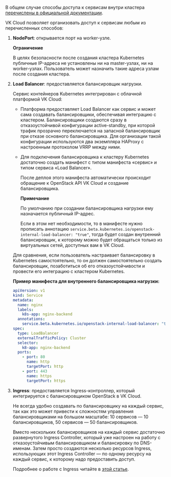 В общем случае способы доступа к сервисам внутри кластера [перечислены в официальной документации](https://kubernetes.io/docs/concepts/services-networking/service/#publishing-services-service-types).

VK Cloud позволяет организовать доступ к сервисам любым из перечисленных способов:

1. **NodePort**: открывается порт на worker-узле.

   <warn>

   **Ограничение**

   В целях безопасности после создания кластера Kubernetes публичные IP-адреса не установлены ни на master-узлах, ни на worker-узлах. Пользователь может назначить такие адреса узлам после создания кластера.

   </warn>

1. **Load Balancer**: предоставляется балансировщик нагрузки.

   Сервис контейнеров Kubernetes интегрирован с облачной платформой VK Cloud:

   - Платформа предоставляет Load Balancer как сервис и может сама создавать балансировщики, обеспечивая интеграцию с кластером. Балансировщики создаются сразу в отказоустойчивой конфигурации active-standby, при которой трафик прозрачно переключается на запасной балансировщик при отказе основного балансировщика. Для организации такой конфигурации используются два экземпляра HAProxy с настроенным протоколом VRRP между ними.
   - Для подключения балансировщика к кластеру Kubernetes достаточно создать манифест с типом манифеста «сервис» и типом сервиса «Load Balancer».

     После деплоя этого манифеста автоматически происходит обращение к OpenStack API VK Cloud и создание балансировщика.

     <info>

     **Примечание**

     По умолчанию при создании балансировщика нагрузки ему назначается публичный IP-адрес.

     Если в этом нет необходимости, то в манифесте нужно прописать аннотацию `service.beta.kubernetes.io/openstack-internal-load-balancer: "true"`, тогда будет создан внутренний балансировщик, к которому можно будет обращаться только из виртуальных сетей, доступных вам в VK Cloud.

     </info>

   Для сравнения, если пользователь настраивает балансировку в Kubernetes самостоятельно, то он должен самостоятельно создать балансировщик, позаботиться об его отказоустойчивости и провести его интеграцию с кластером Kubernetes.

   **Пример манифеста для внутреннего балансировщика нагрузки:**

   ```yaml
   apiVersion: v1
   kind: Service
   metadata:
     name: nginx
     labels:
       k8s-app: nginx-backend
     annotations:
       service.beta.kubernetes.io/openstack-internal-load-balancer: "true"
   spec:
     type: LoadBalancer
     externalTrafficPolicy: Cluster
     selector:
       k8-app: nginx-backend
     ports:
       - port: 80
         name: http
         targetPort: http
       - port: 443
         name: https
         targetPort: https
   ```

1. **Ingress**: предоставляется Ingress-контроллер, который интегрируется с балансировщиком OpenStack в VK Cloud.

   Не всегда удобно создавать по балансировщику на каждый сервис, так как это может привести к сложностям управления балансировщиками на большом масштабе: 10 сервисов — 10 балансировщиков, 50 сервисов — 50 балансировщиков.

   Вместо нескольких балансировщиков на каждый сервис достаточно развернутого Ingress Controller, который уже настроен на работу с отказоустойчивым балансировщиком и балансировку по DNS-именам. Затем просто создаются несколько ресурсов Ingress, использующих этот Ingress Controller — по одному ресурсу на каждый сервис, к которому надо предоставить доступ.

   Подробнее о работе с Ingress читайте в [этой статье](../../k8s-network/k8s-ingress).
